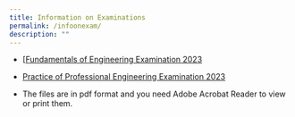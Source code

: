 ```yaml
---
title: Information on Examinations
permalink: /infoonexam/
description: ""
---
```

* [[Fundamentals of Engineering Examination 2023](/files/Downloads/Info%20on%20Exams/fee_2023%20(new).pdf)

* [Practice of Professional Engineering Examination 2023](/files/Downloads/Info%20on%20Exams/ppe_2023%20(new).pdf)
 
* The files are in pdf format and you need Adobe Acrobat Reader to view or print them.